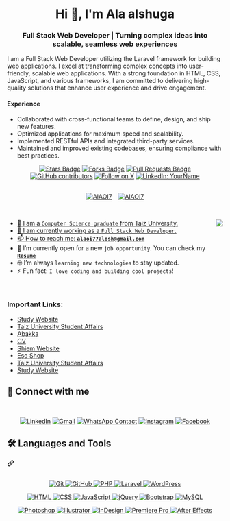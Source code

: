 <h1 align="center">Hi 👋, I'm Ala alshuga</h1>
<div class="markdown-heading" dir="auto">
    <h3 align="center" class="heading-element" dir="auto">Full Stack Web Developer | Turning complex ideas into scalable, seamless web experiences</h3>
    
   I am a Full Stack Web Developer utilizing the Laravel framework for building web applications. 
I excel at transforming complex concepts into user-friendly, scalable web applications. 
With a strong foundation in HTML, CSS, JavaScript, and various frameworks, I am committed to delivering 
high-quality solutions that enhance user experience and drive engagement.

#### Experience
- Collaborated with cross-functional teams to define, design, and ship new features.
- Optimized applications for maximum speed and scalability.
- Implemented RESTful APIs and integrated third-party services.
- Maintained and improved existing codebases, ensuring compliance with best practices.

        

  
<path d="m7.775 3.275 1.25-1.25a3.5 3.5 0 1 1 4.95 4.95l-2.5 2.5a3.5 3.5 0 0 1-4.95 0 .751.751 0 0 1 .018-1.042.751.751 0 0 1 1.042-.018 1.998 1.998 0 0 0 2.83 0l2.5-2.5a2.002 2.002 0 0 0-2.83-2.83l-1.25 1.25a.751.751 0 0 1-1.042-.018.751.751 0 0 1-.018-1.042Zm-4.69 9.64a1.998 1.998 0 0 0 2.83 0l1.25-1.25a.751.751 0 0 1 1.042.018.751.751 0 0 1 .018 1.042l-1.25 1.25a3.5 3.5 0 1 1-4.95-4.95l2.5-2.5a3.5 3.5 0 0 1 4.95 0 .751.751 0 0 1-.018 1.042.751.751 0 0 1-1.042.018 1.998 1.998 0 0 0-2.83 0l-2.5 2.5a1.998 1.998 0 0 0 0 2.83Z"></path></svg></a></div>
<div align="center">
    <a href="https://github.com/AlAOI7/AlAOI7/stargazers">
        <img src="https://img.shields.io/github/stars/AlAOI7/AlAOI7" alt="Stars Badge"/></a>
    <a href="https://github.com/AlAOI7/AlAOI7/network/members">
        <img src="https://img.shields.io/github/forks/AlAOI7/AlAOI7" alt="Forks Badge"/></a>
    <a href="https://github.com/AlAOI7/AlAOI7/pulls">
        <img src="https://img.shields.io/github/issues-pr/AlAOI7/AlAOI7?color=orange" alt="Pull Requests Badge"/></a>
    <a href="https://github.com/AlAOI7/AlAOI7/graphs/contributors">
        <img src="https://img.shields.io/github/contributors/AlAOI7/AlAOI7?color=2b9348" alt="GitHub contributors"/></a>
    <a href="https://x.com/YourTwitterHandle" target="_blank" rel="noopener noreferrer">
        <img src="https://img.shields.io/twitter/follow/YourTwitterHandle?style=social&background=000000" alt="Follow on X" style="max-width: 100%; height: auto;"></a>
    <a href="https://www.linkedin.com/in/YourLinkedInProfile" target="_blank" rel="noopener noreferrer">
        <img src="https://img.shields.io/badge/-YourName-blue?style=flat-square&logo=Linkedin&logoColor=white&link=https://www.linkedin.com/in/YourLinkedInProfile" alt="LinkedIn: YourName" style="max-width: 100%; height: auto;"></a>
</div>
<br>
<p align="center" dir="auto">
    <a target="_blank" rel="noopener noreferrer nofollow" 
        href="https://komarev.com/ghpvc/?username=AlAOI7&label=Profile%20views&color=0e75b6&style=flat">
        <img src="https://komarev.com/ghpvc/?username=AlAOI7&label=Profile%20views&color=0e75b6&style=flat" 
            alt="AlAOI7" 
            style="max-width: 100%; margin-right: 10px;"></a>
    <a target="_blank" rel="noopener noreferrer nofollow" 
        href="https://img.shields.io/github/followers/AlAOI7?label=Followers">
        <img src="https://img.shields.io/github/followers/AlAOI7?label=Followers" 
            alt="AlAOI7" 
            style="max-width: 100%;"></a>
</p>

<br>
<p dir="auto"><animated-image data-catalyst="" style="float: right;"><a target="_blank" rel="noopener noreferrer nofollow" href="https://user-images.githubusercontent.com/63050133/156676671-d5b2e362-97d4-4404-9447-dd71ddfea82f.gif" data-target="animated-image.originalLink"><img align="right" src="https://user-images.githubusercontent.com/63050133/156676671-d5b2e362-97d4-4404-9447-dd71ddfea82f.gif" style="max-width: 100%; display: inline-block;" data-target="animated-image.originalImage"></a>
      <span class="AnimatedImagePlayer" data-target="animated-image.player" hidden="">
        <a data-target="animated-image.replacedLink" class="AnimatedImagePlayer-images" href="https://user-images.githubusercontent.com/63050133/156676671-d5b2e362-97d4-4404-9447-dd71ddfea82f.gif" target="_blank">
          
<ul dir="auto">
  <li>🏫 I am a <code>Computer Science graduate</code> from Taiz University.</li>
  <li>🔭 I am currently working as a <code>Full Stack Web Developer</code>.</li>
  <li>📫 How to reach me: <strong><a href="mailto:alaoi77alosh@gmail.com"><code>alaoi77alosh@gmail.com</code></a></strong></li>
  <li>🤔 I’m currently open for a new <code>job opportunity</code>. You can check my <a href="https://drive.google.com/file/d/14HtCoNLhYrcw5l-hC8zX15oBCrdeWtN4/view?usp=drivesdk" target="_blank" rel="noopener noreferrer"><code><strong>Resume</strong></code></a></li>
  <li>🤓 I’m always <code>learning new technologies</code> to stay updated.</li>
  <li>⚡ Fun fact: <code>I love coding and building cool projects</code>!</li>
</ul>
<br>

<!-- Additional important links -->
<div class="additional-links" dir="auto">
  <h3>Important Links:</h3>
  <ul>
    <li><a href="https://alaoi7.github.io/stud/" target="_blank">Study Website</a></li>
    <li><a href="https://alaoi7.github.io/unfrontalaa/" target="_blank">Taiz University Student Affairs</a></li>
    <li><a href="https://alaoi7.github.io/Abakka/" target="_blank">Abakka</a></li>
    <li><a href="https://alaoi7.github.io/ALAOI_CV/index.html" target="_blank">CV</a></li>
    <li><a href="https://alaoi7.github.io/sh_em/index.html" target="_blank">Shiem Website</a></li>
    <li><a href="https://alaoi7.github.io/essoshop/" target="_blank">Eso Shop</a></li>
    <li><a href="https://alaoi7.github.io/unfrontalaa/" target="_blank">Taiz University Student Affairs</a></li>
    <li><a href="https://alaoi7.github.io/stud/" target="_blank">Study Website</a></li>
  </ul>
</div>
<div class="markdown-heading" dir="auto"><h2 class="heading-element" dir="auto">📩 Connect with me</h2><a id="user-content--connect-with-me" class="anchor" aria-label="Permalink: 📩 Connect with me" href="#-connect-with-me"><svg class="octicon octicon-link" viewBox="0 0 16 16" version="1.1" width="16" height="16" aria-hidden="true"><path d="m775 3.275 1.25-1.25a3.5 3.5 0 1 1 4.95 4.95l-2.5 2.5a3.5 3.5 0 0 1-4.95 0 .751.751 0 0 1 .018-1.042.751.751 0 0 1 1.042-.018 1.998 1.998 0 0 0 2.83 0l2.5-2.5a2.002 2.002 0 0 0-2.83-2.83l-1.25 1.25a.751.751 0 0 1-1.042-.018.751.751 0 0 1-.018-1.042Zm-4.69 9.64a1.998 1.998 0 0 0 2.83 0l1.25-1.25a.751.751 0 0 1 1.042.018.751.751 0 0 1 .018 1.042l-1.25 1.25a3.5 3.5 0 1 1-4.95-4.95l2.5-2.5a3.5 3.5 0 0 1 4.95 0 .751.751 0 0 1-.018 1.042.751.751 0 0 1-1.042.018 1.998 1.998 0 0 0-2.83 0l-2.5 2.5a1.998 1.998 0 0 0 0 2.83Z"></path></svg></a></div>
<p align="center" dir="auto">

<a href="https://www.linkedin.com/in/ala-fisal-alshoga-b0b855275" title="LinkedIn" target="_blank" rel="noopener noreferrer">
    <img src="https://camo.githubusercontent.com/0c59c81be6c6e981fbad69ea742692368b3fdc1018090a34cb7764dfea5a1a91/68747470733a2f2f696d672e736869656c64732e696f2f62616467652f6c696e6b6564696e2d2532333030373742352e7376673f7374796c653d666f722d7468652d6261646765266c6f676f3d6c696e6b6564696e266c6f676f436f6c6f723d7768697465"
        alt="LinkedIn"
        style="max-width: 100%;"></a>
  
<a href="https://mail.google.com/mail/?view=cm&fs=1&to=alaoi77alosh@gmail.com" title="Gmail" target="_blank">
    <img src="https://camo.githubusercontent.com/d450447694b79318c4a02da2e89e7cd6a86d883207c6fca0b51021a64af3f79e/68747470733a2f2f696d672e736869656c64732e696f2f62616467652f676d61696c2d2532334630353033332e7376673f7374796c653d666f722d7468652d6261646765266c6f676f3d676d61696c266c6f676f436f6c6f723d7768697465"
        alt="Gmail"
        style="max-width: 100%; height: auto;"></a>

<a href="https://api.whatsapp.com/send?phone=967774252137" target="_blank" rel="noopener noreferrer">
    <img src="https://img.shields.io/badge/whatsapp-9EF19D.svg?style=for-the-badge&logo=whatsapp&logoColor=#ffff" alt="WhatsApp Contact" style="max-width: 100%;"></a>

<a href="https://www.instagram.com/share/15yjy6P6EM/" target="_blank" title="Instagram" rel="noopener noreferrer">
    <img src="https://img.shields.io/badge/instagram-%23E4405F.svg?style=for-the-badge&amp;logo=instagram&amp;logoColor=white" alt="Instagram" style="max-width: 100%;"></a>

<a href="https://www.facebook.com/share/15yjy6P6EM/" target="_blank" title="Facebook" rel="noopener noreferrer">
    <img src="https://img.shields.io/badge/facebook-%231877F2.svg?style=for-the-badge&amp;logo=facebook&amp;logoColor=white" alt="Facebook" style="max-width: 100%;"></a>

</p>


<div class="markdown-heading" dir="auto">
    <h2 class="heading-element" dir="auto">🛠 Languages and Tools</h2>
    <a id="user-content--languages-and-tools" class="anchor" aria-label="Permalink: 🛠 Languages and Tools" href="#-languages-and-tools">
        <svg class="octicon octicon-link" viewBox="0 0 16 16" version="1.1" width="16" height="16" aria-hidden="true">
            <path d="m7.775 3.275 1.25-1.25a3.5 3.5 0 1 1 4.95 4.95l-2.5 2.5a3.5 3.5 0 0 1-4.95 0 .751.751 0 0 1 .018-1.042.751.751 0 0 1 1.042-.018 1.998 1.998 0 0 0 2.83 0l2.5-2.5a2.002 2.002 0 0 0-2.83-2.83l-1.25 1.25a.751.751 0 0 1-1.042-.018.751.751 0 0 1-.018-1.042Zm-4.69 9.64a1.998 1.998 0 0 0 2.83 0l1.25-1.25a.751.751 0 0 1 1.042.018.751.751 0 0 1 .018 1.042l-1.25 1.25a3.5 3.5 0 1 1-4.95-4.95l2.5-2.5a3.5 3.5 0 0 1 4.95 0 .751.751 0 0 1-.018 1.042.751.751 0 0 1-1.042.018 1.998 1.998 0 0 0-2.83 0l-2.5 2.5a1.998 1.998 0 0 0 0 2.83Z"></path>
        </svg>
    </a>
</div>
<br>
<p align="center" dir="auto">
    <!-- Existing badges -->
    <a href="https://git-scm.com/" title="Git" target="_blank" rel="nofollow">
        <img src="https://img.shields.io/badge/git-%23F05033.svg?style=for-the-badge&logo=git&logoColor=white" alt="Git" style="max-width: 100%;">
    </a>
    <a href="https://github.com/OmarrSakr" target="_blank" title="GitHub" rel="noopener noreferrer">
        <img src="https://img.shields.io/badge/github-%23121011.svg?style=for-the-badge&logo=github&logoColor=white" alt="GitHub" style="max-width: 100%; height: auto;">
    </a>
    <a href="https://www.php.net/" title="PHP" target="_blank" rel="nofollow">
        <img src="https://img.shields.io/badge/php-%23777BB4.svg?style=for-the-badge&logo=php&logoColor=white" alt="PHP" style="max-width: 100%;">
    </a>
    <a href="https://laravel.com/" title="Laravel" target="_blank" rel="nofollow">
        <img src="https://img.shields.io/badge/laravel-%23FF2D20.svg?style=for-the-badge&logo=laravel&logoColor=white" alt="Laravel" style="max-width: 100%;">
    </a>
    <a href="https://wordpress.org/" title="WordPress" target="_blank" rel="nofollow">
        <img src="https://img.shields.io/badge/wordpress-%234165E8.svg?style=for-the-badge&logo=wordpress&logoColor=white" alt="WordPress" style="max-width: 100%;">
    </a>
    
   <p align="center" dir="auto">
    <!-- New badges for web languages and tools -->
    <a href="https://developer.mozilla.org/en-US/docs/Web/HTML" title="HTML" target="_blank" rel="nofollow">
        <img src="https://img.shields.io/badge/html5-%23E34F26.svg?style=for-the-badge&logo=html5&logoColor=white" alt="HTML" style="max-width: 100%;">
    </a>
    <a href="https://developer.mozilla.org/en-US/docs/Web/CSS" title="CSS" target="_blank" rel="nofollow">
        <img src="https://img.shields.io/badge/css3-%231572B6.svg?style=for-the-badge&logo=css3&logoColor=white" alt="CSS" style="max-width: 100%;">
    </a>
    <a href="https://developer.mozilla.org/en-US/docs/Web/JavaScript" title="JavaScript" target="_blank" rel="nofollow">
        <img src="https://img.shields.io/badge/javascript-%23F7DF1E.svg?style=for-the-badge&logo=javascript&logoColor=black" alt="JavaScript" style="max-width: 100%;">
    </a>
    <a href="https://jquery.com/" title="jQuery" target="_blank" rel="nofollow">
        <img src="https://img.shields.io/badge/jquery-%230769AD.svg?style=for-the-badge&logo=jquery&logoColor=white" alt="jQuery" style="max-width: 100%;">
    </a>
    <a href="https://getbootstrap.com/" title="Bootstrap" target="_blank" rel="nofollow">
        <img src="https://img.shields.io/badge/bootstrap-%23563D7F.svg?style=for-the-badge&logo=bootstrap&logoColor=white" alt="Bootstrap" style="max-width: 100%;">
    </a>
    <a href="https://www.mysql.com/" title="MySQL" target="_blank" rel="nofollow">
        <img src="https://img.shields.io/badge/mysql-%234479A1.svg?style=for-the-badge&logo=mysql&logoColor=white" alt="MySQL" style="max-width: 100%;">
    </a>
</p>

<p align="center" dir="auto">
    <!-- Existing Adobe Tools -->
    <a href="https://www.adobe.com/products/photoshop.html" title="Photoshop" target="_blank" rel="nofollow">
        <img src="https://img.shields.io/badge/adobe%20photoshop-%23D83C36.svg?style=for-the-badge&logo=adobephotoshop&logoColor=white" alt="Photoshop" style="max-width: 100%;">
    </a>
    <a href="https://www.adobe.com/products/illustrator.html" title="Illustrator" target="_blank" rel="nofollow">
        <img src="https://img.shields.io/badge/adobe%20illustrator-%23FF9A00.svg?style=for-the-badge&logo=adobeillustrator&logoColor=white" alt="Illustrator" style="max-width: 100%;">
    </a>
    <a href="https://www.adobe.com/products/indesign.html" title="InDesign" target="_blank" rel="nofollow">
        <img src="https://img.shields.io/badge/adobe%20indesign-%23E93B2A.svg?style=for-the-badge&logo=adobeindesign&logoColor=white" alt="InDesign" style="max-width: 100%;">
    </a>
    <a href="https://www.adobe.com/products/premiere.html" title="Premiere Pro" target="_blank" rel="nofollow">
        <img src="https://img.shields.io/badge/adobe%20premiere%20pro-%23F3A33E.svg?style=for-the-badge&logo=adobepremierepro&logoColor=white" alt="Premiere Pro" style="max-width: 100%;">
    </a>
    <a href="https://www.adobe.com/products/aftereffects.html" title="After Effects" target="_blank" rel="nofollow">
        <img src="https://img.shields.io/badge/adobe%20after%20effects-%23A10000.svg?style=for-the-badge&logo=adobeaftereffects&logoColor=white" alt="After Effects" style="max-width: 100%;">
    </a>
</p>

</p>

